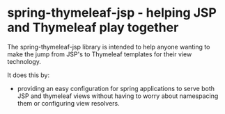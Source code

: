 # spring-thymeleaf-jsp - helping JSP and Thymeleaf play together

The spring-thymeleaf-jsp library is intended to help anyone wanting
to make the jump from JSP's to Thymeleaf templates for their view technology.

It does this by:
 * providing an easy configuration for spring applications to serve both
   JSP and thymeleaf views without having to worry about namespacing them
   or configuring view resolvers.
 
